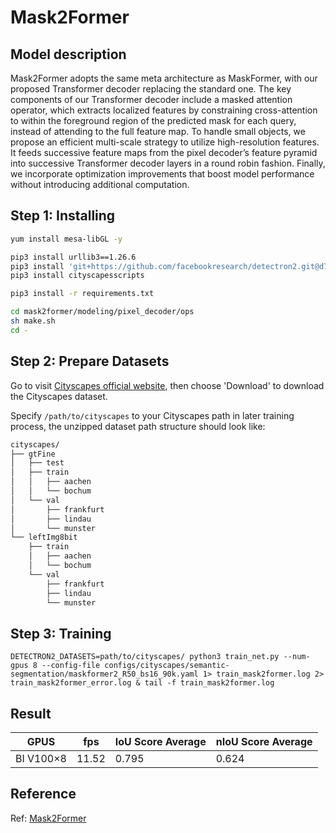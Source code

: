 # Mask2Former

## Model description

Mask2Former adopts the same meta architecture as MaskFormer, with our proposed Transformer decoder replacing the standard one. The key components of our Transformer decoder include a masked attention operator, which extracts localized features by constraining cross-attention to within the foreground region of the predicted mask for each query, instead of attending to the full feature map. To handle small objects, we propose an efficient multi-scale strategy to utilize high-resolution features. It feeds successive feature maps from the pixel decoder’s feature pyramid into successive Transformer decoder layers in a round robin fashion. Finally, we incorporate optimization improvements that boost model performance without introducing additional computation.

## Step 1: Installing

```bash
yum install mesa-libGL -y

pip3 install urllib3==1.26.6
pip3 install 'git+https://github.com/facebookresearch/detectron2.git@d779ea63faa54fe42b9b4c280365eaafccb280d6'
pip3 install cityscapesscripts

pip3 install -r requirements.txt

cd mask2former/modeling/pixel_decoder/ops
sh make.sh
cd -
```

## Step 2: Prepare Datasets

Go to visit [Cityscapes official website](https://www.cityscapes-dataset.com/), then choose 'Download' to download the Cityscapes dataset.

Specify `/path/to/cityscapes` to your Cityscapes path in later training process, the unzipped dataset path structure should look like:

```bash
cityscapes/
├── gtFine
│   ├── test
│   ├── train
│   │   ├── aachen
│   │   └── bochum
│   └── val
│       ├── frankfurt
│       ├── lindau
│       └── munster
└── leftImg8bit
    ├── train
    │   ├── aachen
    │   └── bochum
    └── val
        ├── frankfurt
        ├── lindau
        └── munster
```

## Step 3: Training

```shell
DETECTRON2_DATASETS=path/to/cityscapes/ python3 train_net.py --num-gpus 8 --config-file configs/cityscapes/semantic-segmentation/maskformer2_R50_bs16_90k.yaml 1> train_mask2former.log 2> train_mask2former_error.log & tail -f train_mask2former.log
```

## Result

|GPUS|    fps       |       IoU Score Average   | nIoU Score Average    |
| ---           | ---                       | ---                   | ---               |
|    BI V100×8 |  11.52                | 0.795            |  0.624       |

## Reference

Ref: [Mask2Former](https://github.com/facebookresearch/Mask2Former/tree/main)

